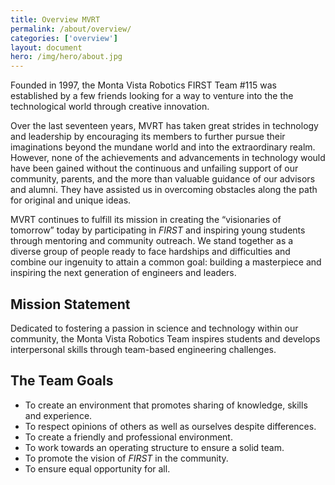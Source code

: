 ```yaml
---
title: Overview MVRT
permalink: /about/overview/
categories: ['overview']
layout: document
hero: /img/hero/about.jpg
---
```


Founded in 1997, the Monta Vista Robotics FIRST Team #115 was established
by a few friends looking for a way to venture into the the technological
world through creative innovation.

Over the last seventeen years, MVRT has taken great strides in technology
and leadership by encouraging its members to further pursue their
imaginations beyond the mundane world and into the extraordinary realm.
However, none of the achievements and advancements in technology would have
been gained without the continuous and unfailing support of our community,
parents, and the more than valuable guidance of our advisors and alumni.
They have assisted us in overcoming obstacles along the path for original
and unique ideas.

MVRT continues to fulfill its mission in creating the “visionaries of
tomorrow” today by participating in <i class="first">FIRST</i> and
inspiring young students through mentoring and community outreach. We stand
together as a diverse group of people ready to face hardships and
difficulties and combine our ingenuity to attain a common goal: building a
masterpiece and inspiring the next generation of engineers and leaders.


## Mission Statement

Dedicated to fostering a passion in science and technology within our
community, the Monta Vista Robotics Team inspires students and develops
interpersonal skills through team-based engineering challenges.


## The Team Goals

+ To create an environment that promotes sharing of knowledge, skills and
experience.
+ To respect opinions of others as well as ourselves despite
differences.
+ To create a friendly and professional environment.
+ To work towards an operating structure to ensure a solid team.
+ To promote the vision of <i class="first">FIRST</i> in the
community.
+ To ensure equal opportunity for all.
